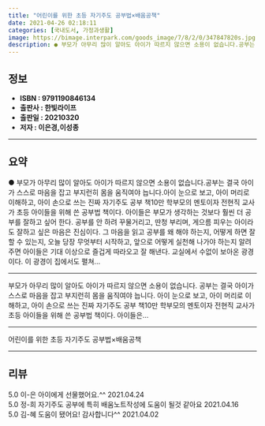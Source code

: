 ```yaml
---
title: "어린이를 위한 초등 자기주도 공부법×배움공책"
date: 2021-04-26 02:18:11
categories: [국내도서, 가정과생활]
image: https://bimage.interpark.com/goods_image/7/8/2/0/347847820s.jpg
description: ● 부모가 아무리 많이 알아도 아이가 따르지 않으면 소용이 없습니다.공부는 결국 아이가 스스로 마음을 잡고 부지런히 몸을 움직여야 늡니다.아이 눈으로 보고, 아이 머리로 이해하고, 아이 손으로 쓰는 진짜 자기주도 공부 책10만 학부모의 멘토이자 전현직 교사가 초등 아이들을 위해 쓴 공
---
```


## **정보**

- **ISBN : 9791190846134**
- **출판사 : 한빛라이프**
- **출판일 : 20210320**
- **저자 : 이은경,이성종**

------



## **요약**

●  부모가 아무리 많이 알아도 아이가 따르지 않으면 소용이 없습니다.공부는 결국 아이가 스스로 마음을 잡고 부지런히 몸을 움직여야 늡니다.아이 눈으로 보고, 아이 머리로 이해하고, 아이 손으로 쓰는 진짜 자기주도 공부 책10만 학부모의 멘토이자 전현직 교사가 초등 아이들을 위해 쓴 공부법 책이다. 아이들은 부모가 생각하는 것보다 훨씬 더 공부를 잘하고 싶어 한다. 공부를 안 하려 꾸물거리고, 딴청 부리며, 게으름 피우는 아이라도 잘하고 싶은 마음은 진심이다. 그 마음을 읽고 공부를 왜 해야 하는지, 어떻게 하면 잘할 수 있는지, 오늘 당장 무엇부터 시작하고, 앞으로 어떻게 실천해 나가야 하는지 알려주면 아이들은 기대 이상으로 즐겁게 따라오고 잘 해낸다. 교실에서 수없이 보아온 광경이다. 이 광경이 집에서도 펼쳐...

------

부모가 아무리 많이 알아도 아이가 따르지 않으면 소용이 없습니다.
공부는 결국 아이가 스스로 마음을 잡고 부지런히 몸을 움직여야 늡니다.
아이 눈으로 보고, 아이 머리로 이해하고, 아이 손으로 쓰는 진짜 자기주도 공부 책10만 학부모의 멘토이자 전현직 교사가 초등 아이들을 위해 쓴 공부법 책이다. 아이들은... 

------


어린이를 위한 초등 자기주도 공부법×배움공책 

------


## **리뷰** 

5.0 이-은 아이에게 선물했어요.^^ 2021.04.24 <br/>5.0 정-희 자기주도 공부에 특히 배움노트작성에 도움이 될것 같아요 2021.04.16 <br/>5.0 김-혜 도움이 됐어요! 감사합니다^^ 2021.04.02 <br/>